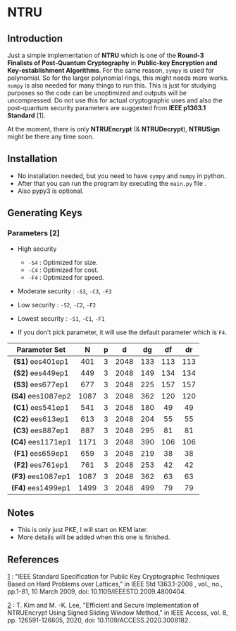 # NTRU
## Introduction
Just a simple implementation of **NTRU** which is one of the **Round-3 Finalists of Post-Quantum Cryptography** in **Public-key Encryption and Key-establishment Algorithms**. For the same reason, `sympy` is used for polynomial. So for the larger polynomial rings, this might needs more works. `numpy` is also needed for many things to run this. This is just for studying purposes so the code can be unoptimized and outputs will be uncompressed. Do not use this for actual cryptographic uses and also the post-quantum security parameters are suggested from **IEEE p1363.1 Standard** [1].

At the moment, there is only **NTRUEncrypt** (& **NTRUDecrypt**), **NTRUSign** might be there any time soon.

## Installation
- No installation needed, but you need to have `sympy` and `numpy` in python.
- After that you can run the program by executing the `main.py` file .
- Also pypy3 is optional.

## Generating Keys
### Parameters [2]

- High security
  - `-S4`  : Optimized for size.
  - `-C4`  : Optimized for cost.
  - `-F4`  : Optimized for speed.
- Moderate security : `-S3`, `-C3`, `-F3`
- Low security : `-S2`, `-C2`, `-F2`
- Lowest security : `-S1`, `-C1`, `-F1`

- If you don't pick parameter, it will use the default parameter which is `F4`.

| Parameter Set  | N | p | d | dg  | df | dr  |
| :---: | :---: | :---: | :---: | :---: | :---: | :---: |
| **(S1)** ees401ep1  | 401  | 3  | 2048  | 133  | 113  | 113  |
| **(S2)** ees449ep1  | 449  | 3  | 2048  | 149  | 134  | 134  |
| **(S3)** ees677ep1  | 677  | 3  | 2048  | 225  | 157  | 157  |
| **(S4)** ees1087ep2  | 1087  | 3  | 2048  | 362  | 120  | 120  |
| **(C1)** ees541ep1  | 541  | 3  | 2048  | 180  | 49  | 49  |
| **(C2)** ees613ep1  | 613  | 3  | 2048  | 204  | 55  | 55  |
| **(C3)** ees887ep1  | 887  | 3  | 2048  | 295  | 81  | 81  |
| **(C4)** ees1171ep1  | 1171  | 3  | 2048  | 390  | 106  | 106  |
| **(F1)** ees659ep1  | 659  | 3  | 2048  | 219  | 38  | 38  |
| **(F2)** ees761ep1  | 761  | 3  | 2048  | 253  | 42  | 42  |
| **(F3)** ees1087ep1  | 1087  | 3  | 2048  | 362  | 63  | 63  |
| **(F4)** ees1499ep1  | 1499  | 3  | 2048  | 499  | 79  | 79  |

### 

## Notes
- This is only just PKE, I will start on KEM later.
- More details will be added when this one is finished.

## References
[1](https://ieeexplore.ieee.org/document/4800404) : "IEEE Standard Specification for Public Key Cryptographic Techniques Based on Hard Problems over Lattices," in IEEE Std 1363.1-2008 , vol., no., pp.1-81, 10 March 2009, doi: 10.1109/IEEESTD.2009.4800404.

[2](https://ieeexplore.ieee.org/document/9137237) : T. Kim and M. -K. Lee, "Efficient and Secure Implementation of NTRUEncrypt Using Signed Sliding Window Method," in IEEE Access, vol. 8, pp. 126591-126605, 2020, doi: 10.1109/ACCESS.2020.3008182.

